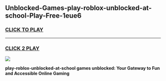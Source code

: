 
## Unblocked-Games-play-roblox-unblocked-at-school-Play-Free-1eue6
<h3>
<a href="https://premium76.site?title=play-roblox-unblocked-at-school&ref=23A">CLICK TO PLAY</a></h3>
<hr>

<h3>
<a href="https://premium76.site?title=play-roblox-unblocked-at-school&ref=23A">CLICK 2 PLAY</a>
  
</h3>

<a href="https://premium76.site?title=play-roblox-unblocked-at-school&ref=23A"><img src="https://clearcache.store/games.png"></a>


**play-roblox-unblocked-at-school games unblocked: Your Gateway to Fun and Accessible Online Gaming**
